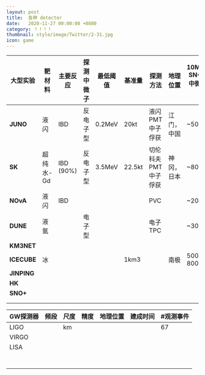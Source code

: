 ```yaml
---
layout: post
title:  各种 detector
date:   2020-11-27 00:00:00 +0800
category: ！！！！
thumbnail: style/image/Twitter/2-31.jpg
icon: game
---
```








| **大型实验** | **靶材料** | **主要反应** | **探测中微子** | **最低阈值** | **基准量** | **探测方法**           | **地理位置** | **10M_Sun**    **SN****中微子数目** | **预警能力** | **指向** |
| ------------ | ---------- | ------------ | -------------- | ------------ | ---------- | ---------------------- | ------------ | ----------------------------------- | ------------ | -------- |
| **JUNO**     | 液闪       | IBD          | 反电子型       | 0.2MeV       | 20kt       | 液闪PMT   中子俘获     | 江门，中国   | ~5000                               | 1st          |          |
| **SK**       | 超纯水-Gd  | IBD   (90%)  | 反电子型       | 3.5MeV       | 22.5kt     | 切伦科夫PMT   中子俘获 | 神冈，日本   | ~8000                               | 2            |          |
| **NOvA**     | 液闪       | IBD          |                |              |            | PVC                    |              | ~2000                               |              |          |
| **DUNE**     | 液氩       |              | 电子型         |              |            | 电子TPC                |              | ~3000                               |              |          |
| **KM3NET**   |            |              |                |              |            |                        |              |                                     |              |          |
| **ICECUBE**  | 冰         |              |                |              | 1km3       |                        | 南极         | 5000hit à 8000hit                   |              |          |
| **JINPING**  |            |              |                |              |            |                        |              |                                     |              |          |
| **HK**       |            |              |                |              |            |                        |              |                                     |              |          |
| **SNO+**     |            |              |                |              |            |                        |              |                                     |              |          |
|              |            |              |                |              |            |                        |              |                                     |              |          |
|              |            |              |                |              |            |                        |              |                                     |              |          |



| GW探测器 | 频段 | 尺度 | 精度 | 地理位置 | 建成时间 | #观测事件 |
| -------- | ---- | ---- | ---- | -------- | -------- | --------- |
| LIGO     |      | km   |      |          |          | 67        |
| VIRGO    |      |      |      |          |          |           |
| LISA     |      |      |      |          |          |           |
|          |      |      |      |          |          |           |
|          |      |      |      |          |          |           |
|          |      |      |      |          |          |           |
|          |      |      |      |          |          |           |
|          |      |      |      |          |          |           |
|          |      |      |      |          |          |           |
|          |      |      |      |          |          |           |